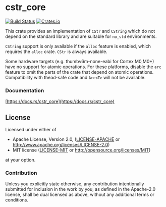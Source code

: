cstr_core
=========

[![Build Status](https://travis-ci.org/Amanieu/cstr_core.svg?branch=master)](https://travis-ci.org/Amanieu/cstr_core) [![Crates.io](https://img.shields.io/crates/v/cstr_core.svg)](https://crates.io/crates/cstr_core)

This crate provides an implementation of `CStr` and `CString` which do not depend on the standard library and are suitable for `no_std` environments.

`CString` support is only available if the `alloc` feature is enabled, which requires the `alloc` crate.
`CStr` is always available.

Some hardware targets (e.g. thumbv6m-none-eabi for Cortex M0,M0+) have no support for atomic operations. For these platforms, disable the `arc` feature to omit the parts of the crate that depend on atomic operations. Compatibility with thead-safe code and `Arc<T>` will not be available.

### Documentation

[https://docs.rs/cstr_core](https://docs.rs/cstr_core)

## License

Licensed under either of

 * Apache License, Version 2.0, ([LICENSE-APACHE](LICENSE-APACHE) or http://www.apache.org/licenses/LICENSE-2.0)
 * MIT license ([LICENSE-MIT](LICENSE-MIT) or http://opensource.org/licenses/MIT)

at your option.

### Contribution

Unless you explicitly state otherwise, any contribution intentionally submitted
for inclusion in the work by you, as defined in the Apache-2.0 license, shall be dual licensed as above, without any
additional terms or conditions.
